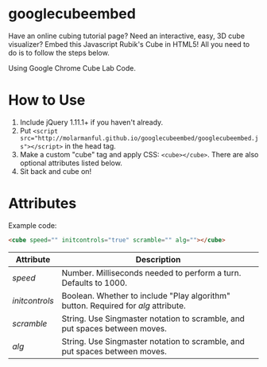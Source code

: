 googlecubeembed
==================

Have an online cubing tutorial page? Need an interactive, easy, 3D cube visualizer? Embed this Javascript Rubik's Cube in HTML5! All you need to do is to follow the steps below.

Using Google Chrome Cube Lab Code.

How to Use
==================

1. Include jQuery 1.11.1+ if you haven't already.
2. Put ```<script src="http://molarmanful.github.io/googlecubeembed/googlecubeembed.js"></script>``` in the head tag.
3. Make a custom "cube" tag and apply CSS: ```<cube></cube>```. There are also optional attributes listed below.
4. Sit back and cube on!

<cube> Attributes
==================
Example code:
```html
<cube speed="" initcontrols="true" scramble="" alg=""></cube>
```
| Attribute | Description |
|-----------|-------------|
| _speed_ | Number. Milliseconds needed to perform a turn. Defaults to 1000. |
| _initcontrols_ | Boolean. Whether to include "Play algorithm" button. Required for _alg_ attribute. |
| _scramble_ | String. Use Singmaster notation to scramble, and put spaces between moves. |
| _alg_ | String. Use Singmaster notation to scramble, and put spaces between moves. |
